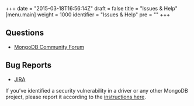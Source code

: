+++
date = "2015-03-18T16:56:14Z"
draft = false
title = "Issues & Help"
[menu.main]
  weight = 1000
  identifier = "Issues & Help"
  pre = "<i class='fa fa-life-ring'></i>"
+++

## Questions

- [MongoDB Community Forum](https://community.mongodb.com)

## Bug Reports

- [JIRA](https://jira.mongodb.org/browse/CSHARP)

If you’ve identified a security vulnerability in a driver or any other MongoDB project, please report it according to the [instructions here](http://docs.mongodb.org/manual/tutorial/create-a-vulnerability-report).
